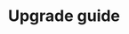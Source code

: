 ---
layout: page
title: Upgrade guide
redirect_from:
  - /about-ff/upgrade-guide/
  - /upgrade-guide/
redirect_to: http://firefly-iii.readthedocs.io/en/latest/installation/upgrading.html
---